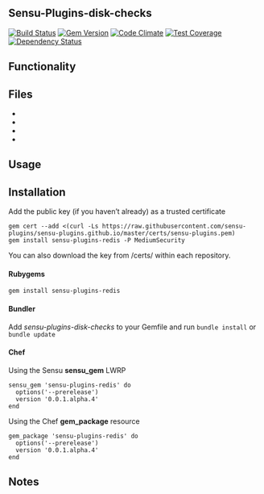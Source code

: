 ## Sensu-Plugins-disk-checks

[![Build Status](https://travis-ci.org/sensu-plugins/sensu-plugins-redis.svg?branch=master)][1]
[![Gem Version](https://badge.fury.io/rb/sensu-plugins-redis.svg)][2]
[![Code Climate](https://codeclimate.com/github/sensu-plugins/sensu-plugins-redis/badges/gpa.svg)][3]
[![Test Coverage](https://codeclimate.com/github/sensu-plugins/sensu-plugins-redis/badges/coverage.svg)][4]
[![Dependency Status](https://gemnasium.com/sensu-plugins/sensu-plugins-redis.svg)][5]

## Functionality

## Files
 *
 *
 *
 *

## Usage

## Installation

Add the public key (if you haven’t already) as a trusted certificate

```
gem cert --add <(curl -Ls https://raw.githubusercontent.com/sensu-plugins/sensu-plugins.github.io/master/certs/sensu-plugins.pem)
gem install sensu-plugins-redis -P MediumSecurity
```

You can also download the key from /certs/ within each repository.

#### Rubygems

`gem install sensu-plugins-redis`

#### Bundler

Add *sensu-plugins-disk-checks* to your Gemfile and run `bundle install` or `bundle update`

#### Chef

Using the Sensu **sensu_gem** LWRP
```
sensu_gem 'sensu-plugins-redis' do
  options('--prerelease')
  version '0.0.1.alpha.4'
end
```

Using the Chef **gem_package** resource
```
gem_package 'sensu-plugins-redis' do
  options('--prerelease')
  version '0.0.1.alpha.4'
end
```

## Notes

[1]:[https://travis-ci.org/sensu-plugins/sensu-plugins-redis]
[2]:[http://badge.fury.io/rb/sensu-plugins-redis]
[3]:[https://codeclimate.com/github/sensu-plugins/sensu-plugins-redis]
[4]:[https://codeclimate.com/github/sensu-plugins/sensu-plugins-redis]
[5]:[https://gemnasium.com/sensu-plugins/sensu-plugins-redis]

